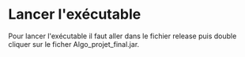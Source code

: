 # Lancer l'exécutable 

Pour lancer l'exécutable il faut aller dans le fichier release puis double cliquer sur le ficher Algo_projet_final.jar.






